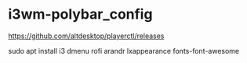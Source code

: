 # i3wm-polybar_config

https://github.com/altdesktop/playerctl/releases

sudo apt install i3 dmenu rofi arandr lxappearance fonts-font-awesome

